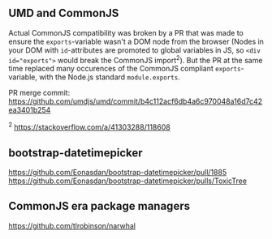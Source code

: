 UMD and CommonJS
----------------
Actual CommonJS compatibility was broken by a PR that was made to ensure
the `exports`-variable wasn't a DOM node from the browser (Nodes in your DOM
with `id`-attributes are promoted to global variables in JS, so `<div id="exports">`
would break the CommonJS import<sup>2</sup>). But the PR at the same time replaced many occurences
of the CommonJS compliant `exports`-variable, with the Node.js standard `module.exports`.

PR merge commit: https://github.com/umdjs/umd/commit/b4c112acf6db4a6c970048a16d7c42ea3401b254


<sup>2</sup> <https://stackoverflow.com/a/41303288/118608>

bootstrap-datetimepicker
------------------------
https://github.com/Eonasdan/bootstrap-datetimepicker/pull/1885
https://github.com/Eonasdan/bootstrap-datetimepicker/pulls/ToxicTree

CommonJS era package managers
-----------------------------

https://github.com/tlrobinson/narwhal
